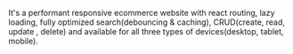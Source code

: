 It's a performant responsive ecommerce website with  react routing, lazy loading, fully optimized search(debouncing & caching), CRUD(create, read, update , delete) and available for all three types of devices(desktop, tablet, mobile).
